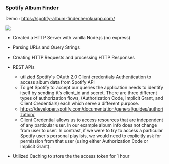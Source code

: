 ### Spotify Album Finder 

Demo : https://spotify-album-finder.herokuapp.com/

![](https://im7.ezgif.com/tmp/ezgif-7-19a791048d.gif)

- Created a HTTP Server with vanilla Node.js (no express)

- Parsing URLs and Query Strings

- Creating HTTP Requests and processing HTTP Responses

- REST APIs
    - utilzied Spotify's OAuth 2.0 Client credentials Authentication to access album data from Spotify API
    - To get Spotify to accept our queries the application needs to identify itself by sending it's client_id and secret.  There are three different types of authorization flows, (Authorization Code, Implicit Grant, and Client Credentials) each which serve a different purpose. 
    - https://developer.spotify.com/documentation/general/guides/authorization/
    - Client Credential allows us to access resources that are independent of any particular user.  In our example album info does not change from user to user.  In contrast, if we were to try to access a particular Spotify user's personal playlists, we would need to explicitly ask for permission from that user (using either Authorization Code or Implicit Grant).  


- Utilized Caching to store the the access token for 1 hour

